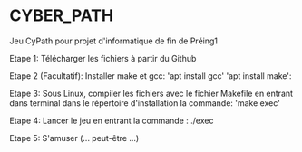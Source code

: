 # CYBER_PATH
Jeu CyPath pour projet d'informatique de fin de Préing1

Etape 1:
Télécharger les fichiers à partir du Github

Etape 2 (Facultatif):
Installer make et gcc:
'apt install gcc'
'apt install make':

Etape 3:
Sous Linux, compiler les fichiers avec le fichier Makefile en entrant dans terminal dans le répertoire d'installation la commande:
'make exec'

Etape 4:
Lancer le jeu en entrant la commande :
./exec

Etape 5:
S'amuser (... peut-être ...)

